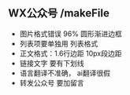 ## WX公众号 /makeFile

- 图片格式错误 96% 圆形渐进边框
- 列表项要单独用 列表格式
- 正文格式：1.6行边距 10px段边距
- 链接文字 要有下划线
- 语言翻译不准确， ai翻译很假
- 转发公众号 要加留言